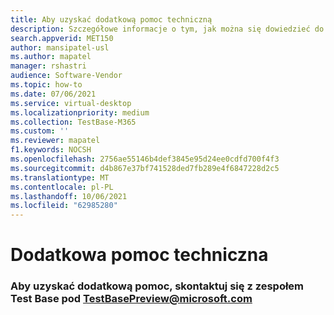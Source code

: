 ```yaml
---
title: Aby uzyskać dodatkową pomoc techniczną
description: Szczegółowe informacje o tym, jak można się dowiedzieć do zespołu testowego
search.appverid: MET150
author: mansipatel-usl
ms.author: mapatel
manager: rshastri
audience: Software-Vendor
ms.topic: how-to
ms.date: 07/06/2021
ms.service: virtual-desktop
ms.localizationpriority: medium
ms.collection: TestBase-M365
ms.custom: ''
ms.reviewer: mapatel
f1.keywords: NOCSH
ms.openlocfilehash: 2756ae55146b4def3845e95d24ee0cdfd700f4f3
ms.sourcegitcommit: d4b867e37bf741528ded7fb289e4f6847228d2c5
ms.translationtype: MT
ms.contentlocale: pl-PL
ms.lasthandoff: 10/06/2021
ms.locfileid: "62985280"
---
```

# <a name="additional-support"></a>Dodatkowa pomoc techniczna

### <a name="for-additional-support-please-reach-out-to-the-test-base-team-at-testbasepreviewmicrosoftcom"></a>Aby uzyskać dodatkową pomoc, skontaktuj się z zespołem Test Base pod TestBasePreview@microsoft.com
